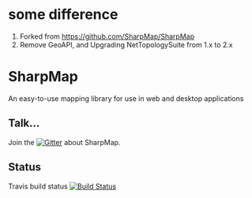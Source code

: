 # some difference
1. Forked from  https://github.com/SharpMap/SharpMap
2. Remove GeoAPI, and Upgrading NetTopologySuite from 1.x  to 2.x

# SharpMap
An easy-to-use mapping library for use in web and desktop applications   

## Talk...
Join the [![Gitter](https://img.shields.io/gitter/room/TechnologyAdvice/Stardust.svg)](https://gitter.im/SharpMap/General) about SharpMap.

## Status
Travis build status [![Build Status](https://travis-ci.org/SharpMap/SharpMap.svg?branch=Branches%2F1.0)](https://travis-ci.org/SharpMap/SharpMap)
